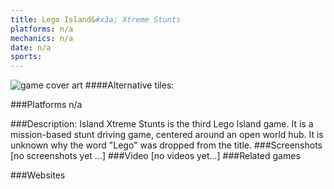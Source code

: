 ```yaml
---
title: Lego Island&#x3a; Xtreme Stunts
platforms: n/a
mechanics: n/a
date: n/a
sports: 
---
```

![game cover art](//images.igdb.com/igdb/image/upload/t_cover_big/kclphdq6zoqoaxs5yjtk.jpg "Logo Title Text 1")
####Alternative tiles:

###Platforms
n/a

###Description:
Island Xtreme Stunts is the third Lego Island game. It is a mission-based stunt driving game, centered around an open world hub. It is unknown why the word "Lego" was dropped from the title.
###Screenshots
[no screenshots yet ...]
###Video
[no videos yet...]
###Related games

###Websites

